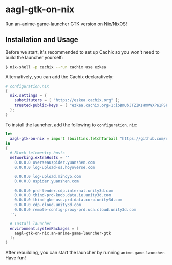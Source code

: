 # aagl-gtk-on-nix
Run an-anime-game-launcher GTK version on Nix/NixOS!

## Installation and Usage

Before we start, it's recommended to set up Cachix so you won't need to build the launcher yourself:
```sh
$ nix-shell -p cachix --run cachix use ezkea
```
Alternatively, you can add the Cachix declaratively:
```nix
# configuration.nix
{
  nix.settings = {
    substituters = [ "https://ezkea.cachix.org" ];
    trusted-public-keys = [ "ezkea.cachix.org-1:ioBmUbJTZIKsHmWWXPe1FSFbeVe+afhfgqgTSNd34eI=" ];
  };
}
```
To install the launcher, add the following to `configuration.nix`:
```nix
let
  aagl-gtk-on-nix = import (builtins.fetchTarball "https://github.com/ezKEa/aagl-gtk-on-nix/archive/main.tar.gz"){ inherit pkgs; };
in
{
  # Block telementry hosts
  networking.extraHosts = ''
    0.0.0.0 overseauspider.yuanshen.com
    0.0.0.0 log-upload-os.hoyoverse.com

    0.0.0.0 log-upload.mihoyo.com
    0.0.0.0 uspider.yuanshen.com

    0.0.0.0 prd-lender.cdp.internal.unity3d.com
    0.0.0.0 thind-prd-knob.data.ie.unity3d.com
    0.0.0.0 thind-gke-usc.prd.data.corp.unity3d.com
    0.0.0.0 cdp.cloud.unity3d.com
    0.0.0.0 remote-config-proxy-prd.uca.cloud.unity3d.com
  '';

  # Install launcher
  environment.systemPackages = [
    aagl-gtk-on-nix.an-anime-game-launcher-gtk
  ];
}
```
After rebuilding, you can start the launcher by running `anime-game-launcher`. Have fun!
